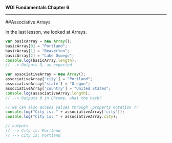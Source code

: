 **WDI Fundamentals Chapter 6**

---

##Associative Arrays

In the last lesson, we looked at Arrays.  

```js
var basicArray = new Array();
basicArray[0] = "Portland";
basicArray[1] = "Beaverton";
basicArray[2] = "Lake Oswego";
console.log(basicArray.length);
// --> Outputs 3, as expected

var associativeArray = new Array();
associativeArray['city'] = "Portland";
associativeArray['state'] = "Oregon";
associativeArray['country'] = "United States";
console.log(associativeArray.length);
// --> Outputs 0 in Chrome, what the heck?

// we can also access values through .property notation ?!
console.log("City is: " + associativeArray['city']);
console.log("City is: " + associativeArray.city); 

// outputs
// --> City is: Portland
// --> City is: Portland
```






